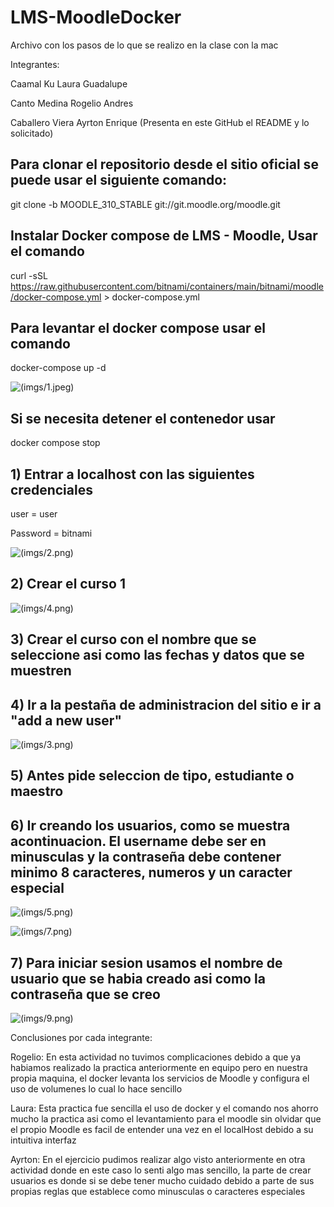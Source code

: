 # LMS-MoodleDocker
Archivo con los pasos de lo que se realizo en la clase con la mac

Integrantes:

Caamal Ku Laura Guadalupe

Canto Medina Rogelio Andres

Caballero Viera Ayrton Enrique (Presenta en este GitHub el README y lo solicitado)

## Para clonar el repositorio desde el sitio oficial se puede usar el siguiente comando:
git clone -b MOODLE_310_STABLE git://git.moodle.org/moodle.git

## Instalar Docker compose de LMS - Moodle, Usar el comando

curl -sSL https://raw.githubusercontent.com/bitnami/containers/main/bitnami/moodle/docker-compose.yml > docker-compose.yml

## Para levantar el docker compose usar el comando
docker-compose up -d

![(imgs/1.jpeg)](https://github.com/AyrtonCV/LMS-MoodleDocker/blob/026e8b2351c43a413b03652ae95c115e9b1f9010/imgs/1.jpeg)

## Si se necesita detener el contenedor usar
docker compose stop

## 1) Entrar a localhost con las siguientes credenciales
user = user 

Password = bitnami

![(imgs/2.png)](https://github.com/AyrtonCV/LMS-MoodleDocker/blob/026e8b2351c43a413b03652ae95c115e9b1f9010/imgs/2.png)

## 2) Crear el curso 1

![(imgs/4.png)](https://github.com/AyrtonCV/LMS-MoodleDocker/blob/6798c87a7ec2f28e5a56d65d555ce1d53115a4b2/imgs/4.jpeg)

## 3) Crear el curso con el nombre que se seleccione asi como las fechas y datos que se muestren

## 4) Ir a la pestaña de administracion del sitio e ir a "add a new user"

![(imgs/3.png)](https://github.com/AyrtonCV/LMS-MoodleDocker/blob/7a210bd997d9ac4a0f4f5d403410aea6b4121169/imgs/3.png)

## 5) Antes pide seleccion de tipo, estudiante o maestro
## 6) Ir creando los usuarios, como se muestra acontinuacion. El username debe ser en minusculas y la contraseña debe contener minimo 8 caracteres, numeros y un caracter especial

![(imgs/5.png)](https://github.com/AyrtonCV/LMS-MoodleDocker/blob/a852ca1bb8afb84672dcbc1d5cba189fd143ac61/imgs/5.jpeg)

![(imgs/7.png)](https://github.com/AyrtonCV/LMS-MoodleDocker/blob/a852ca1bb8afb84672dcbc1d5cba189fd143ac61/imgs/7.jpeg)

## 7) Para iniciar sesion usamos el nombre de usuario que se habia creado asi como la contraseña que se creo

![(imgs/9.png)](https://github.com/AyrtonCV/LMS-MoodleDocker/blob/5ff6d8653748fd3ff97868326d83bf0946747d0a/imgs/9.jpeg)

Conclusiones por cada integrante:

Rogelio: En esta actividad no tuvimos complicaciones debido a que ya habiamos realizado la practica anteriormente en equipo pero en nuestra propia maquina, el docker levanta los servicios de Moodle y configura el uso de volumenes lo cual lo hace sencillo

Laura: Esta practica fue sencilla el uso de docker y el comando nos ahorro mucho la practica asi como el levantamiento para el moodle sin olvidar que el propio Moodle es facil de entender una vez en el localHost debido a su intuitiva interfaz

Ayrton: En el ejercicio pudimos realizar algo visto anteriormente en otra actividad donde en este caso lo senti algo mas sencillo, la parte de crear usuarios es donde si se debe tener mucho cuidado debido a parte de sus propias reglas que establece como minusculas o caracteres especiales